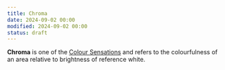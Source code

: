 ```yaml
---
title: Chroma
date: 2024-09-02 00:00
modified: 2024-09-02 00:00
status: draft
---
```


**Chroma** is one of the [Colour Sensations](colour-sensations.md) and refers to the colourfulness of an area relative to brightness of reference white.